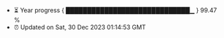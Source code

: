 - ⏳ Year progress { █████████████████████████████▁ } 99.47 %
- ⏰ Updated on Sat, 30 Dec 2023 01:14:53 GMT

